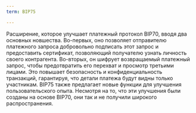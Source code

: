 ```yaml
---
term: BIP75

---
```

Расширение, которое улучшает платежный протокол BIP70, вводя два основных новшества. Во-первых, оно позволяет отправителю платежного запроса добровольно подписать этот запрос и предоставить сертификат, позволяющий получателю узнать личность своего контрагента. Во-вторых, он шифрует возвращаемый платежный запрос, чтобы предотвратить его перехват и просмотр третьими лицами. Это повышает безопасность и конфиденциальность транзакций, гарантируя, что детали платежа будут видны только участникам. BIP75 также предлагает новые функции для улучшения пользовательского опыта. Несмотря на то, что эти улучшения были созданы на основе BIP70, они так и не получили широкого распространения.